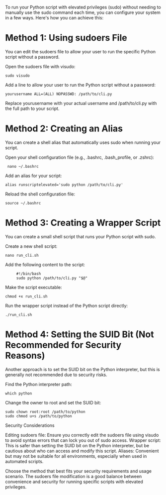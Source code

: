 To run your Python script with elevated privileges (sudo) without needing to manually use the sudo command each time, you can configure your system in a few ways. Here's how you can achieve this:
# Method 1: Using sudoers File
You can edit the sudoers file to allow your user to run the specific Python script without a password.

Open the sudoers file with visudo:
         
    sudo visudo

Add a line to allow your user to run the Python script without a password:

    yourusername ALL=(ALL) NOPASSWD: /path/to/cli.py

Replace yourusername with your actual username and /path/to/cli.py with the full path to your script.

# Method 2: Creating an Alias

You can create a shell alias that automatically uses sudo when running your script.

Open your shell configuration file (e.g., .bashrc, .bash_profile, or .zshrc):
  
     nano ~/.bashrc

Add an alias for your script:

    alias runscriptelevated='sudo python /path/to/cli.py'

Reload the shell configuration file:

    source ~/.bashrc

# Method 3: Creating a Wrapper Script

You can create a small shell script that runs your Python script with sudo.

Create a new shell script:
  
    nano run_cli.sh

Add the following content to the script:

         #!/bin/bash
         sudo python /path/to/cli.py "$@"

Make the script executable:

    chmod +x run_cli.sh

Run the wrapper script instead of the Python script directly:

    ./run_cli.sh

# Method 4: Setting the SUID Bit (Not Recommended for Security Reasons)

Another approach is to set the SUID bit on the Python interpreter, but this is generally not recommended due to security risks.

Find the Python interpreter path:

    which python

Change the owner to root and set the SUID bit:

    sudo chown root:root /path/to/python
    sudo chmod u+s /path/to/python

Security Considerations

Editing sudoers file: Ensure you correctly edit the sudoers file using visudo to avoid syntax errors that can lock you out of sudo access.
Wrapper script: This is safer than setting the SUID bit on the Python interpreter, but be cautious about who can access and modify this script.
Aliases: Convenient but may not be suitable for all environments, especially when used in automated scripts.

Choose the method that best fits your security requirements and usage scenario. The sudoers file modification is a good balance between convenience and security for running specific scripts with elevated privileges.
